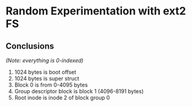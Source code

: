# Random Experimentation with ext2 FS
## Conclusions
*(Note: everything is 0-indexed)*
1. 1024 bytes is boot offset
1. 1024 bytes is super struct
1. Block 0 is from 0-4095 bytes
1. Group descriptor block is block 1 (4096-8191 bytes)
1. Root inode is inode 2 of block group 0
